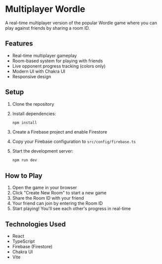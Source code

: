 # Multiplayer Wordle

A real-time multiplayer version of the popular Wordle game where you can play against friends by sharing a room ID.

## Features

- Real-time multiplayer gameplay
- Room-based system for playing with friends
- Live opponent progress tracking (colors only)
- Modern UI with Chakra UI
- Responsive design

## Setup

1. Clone the repository
2. Install dependencies:
   ```bash
   npm install
   ```

3. Create a Firebase project and enable Firestore
4. Copy your Firebase configuration to `src/config/firebase.ts`
5. Start the development server:
   ```bash
   npm run dev
   ```

## How to Play

1. Open the game in your browser
2. Click "Create New Room" to start a new game
3. Share the Room ID with your friend
4. Your friend can join by entering the Room ID
5. Start playing! You'll see each other's progress in real-time

## Technologies Used

- React
- TypeScript
- Firebase (Firestore)
- Chakra UI
- Vite
